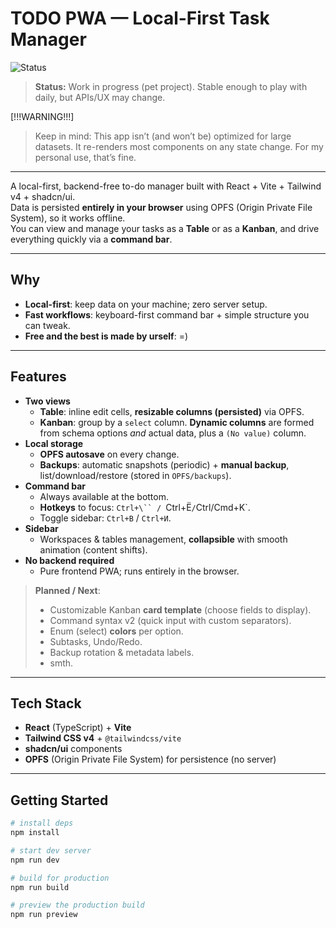 # TODO PWA — Local-First Task Manager

![Status](https://img.shields.io/badge/status-WIP-yellow)

> **Status:** Work in progress (pet project). Stable enough to play with daily, but APIs/UX may change.

[!!!WARNING!!!]

> Keep in mind: This app isn’t (and won’t be) optimized for large datasets.
> It re-renders most components on any state change. For my personal use, that’s fine.

---

A local-first, backend-free to-do manager built with React + Vite + Tailwind v4 + shadcn/ui.  
Data is persisted **entirely in your browser** using OPFS (Origin Private File System), so it works offline.  
You can view and manage your tasks as a **Table** or as a **Kanban**, and drive everything quickly via a **command bar**.

---

## Why

- **Local-first**: keep data on your machine; zero server setup.
- **Fast workflows**: keyboard-first command bar + simple structure you can tweak.
- **Free and the best is made by urself**: =)

---

## Features

- **Two views**
  - **Table**: inline edit cells, **resizable columns (persisted)** via OPFS.
  - **Kanban**: group by a `select` column. **Dynamic columns** are formed from schema options _and_ actual data, plus a `(No value)` column.
- **Local storage**
  - **OPFS autosave** on every change.
  - **Backups**: automatic snapshots (periodic) + **manual backup**, list/download/restore (stored in `OPFS/backups`).
- **Command bar**
  - Always available at the bottom.
  - **Hotkeys** to focus: ` Ctrl+\`` /  `Ctrl+Ё`/`Ctrl/Cmd+K`.
  - Toggle sidebar: `Ctrl+B` / `Ctrl+И`.
- **Sidebar**
  - Workspaces & tables management, **collapsible** with smooth animation (content shifts).
- **No backend required**
  - Pure frontend PWA; runs entirely in the browser.

> **Planned / Next**:
>
> - Customizable Kanban **card template** (choose fields to display).
> - Command syntax v2 (quick input with custom separators).
> - Enum (select) **colors** per option.
> - Subtasks, Undo/Redo.
> - Backup rotation & metadata labels.
> - smth.

---

## Tech Stack

- **React** (TypeScript) + **Vite**
- **Tailwind CSS v4** + `@tailwindcss/vite`
- **shadcn/ui** components
- **OPFS** (Origin Private File System) for persistence (no server)

---

## Getting Started

```bash
# install deps
npm install

# start dev server
npm run dev

# build for production
npm run build

# preview the production build
npm run preview
```
